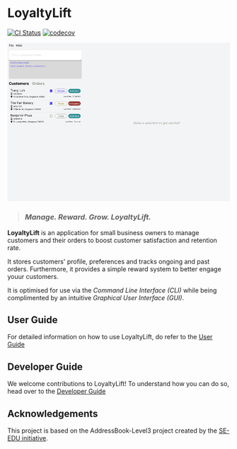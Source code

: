 # LoyaltyLift

[![CI Status](https://github.com/AY2223S2-CS2103T-T09-3/tp/workflows/Java%20CI/badge.svg)](https://github.com/AY2223S2-CS2103T-T09-3/tp/actions)
[![codecov](https://codecov.io/gh/AY2223S2-CS2103T-T09-3/tp/branch/master/graph/badge.svg?token=JCKBOH0UD8)](https://codecov.io/gh/AY2223S2-CS2103T-T09-3/tp)

![Ui](docs/images/Ui.png)
> ### _Manage. Reward. Grow. LoyaltyLift._

**LoyaltyLift** is an application for small business owners to manage customers and their orders to boost customer satisfaction and retention rate.

It stores customers' profile, preferences and tracks ongoing and past orders. Furthermore, it provides a simple reward system to better engage youur customers. 

It is optimised for use via the _Command Line Interface (CLI)_ while being complimented by an intuitive _Graphical User Interface (GUI)_.


## User Guide

For detailed information on how to use LoyaltyLift, do refer to the [User Guide](docs/UserGuide.md)

## Developer Guide

We welcome contributions to LoyaltyLift! To understand how you can do so, head over to the [Developer Guide](docs/DeveloperGuide.md)

## Acknowledgements

This project is based on the AddressBook-Level3 project created by the [SE-EDU initiative](https://se-education.org).